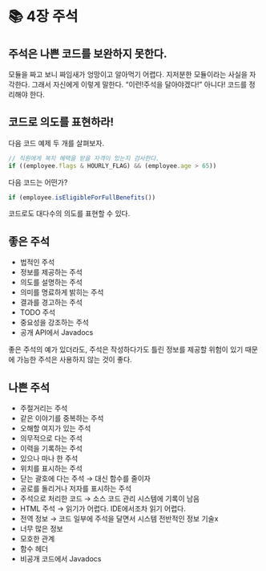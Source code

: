 # 📚 4장 주석

## 주석은 나쁜 코드를 보완하지 못한다.

모듈을 짜고 보니 짜임새가 엉망이고 알아먹기 어렵다. 지저분한 모듈이라는 사실을 자각한다. 그래서 자신에게 이렇게 말한다. “이런!주석을 달아야겠다!” 아니다! 코드를 정리해야 한다.

## 코드로 의도를 표현하라!

다음 코드 예제 두 개를 살펴보자.

```jsx
// 직원에게 복지 혜택을 받을 자격이 있는지 검사한다.
if ((employee.flags & HOURLY_FLAG) && (employee.age > 65))
```

다음 코드는 어떤가?

```jsx
if (employee.isEligibleForFullBenefits())
```

코드로도 대다수의 의도를 표현할 수 있다.

## 좋은 주석

- 법적인 주석
- 정보를 제공하는 주석
- 의도를 설명하는 주석
- 의미를 명료하게 밝히는 주석
- 결과를 경고하는 주석
- TODO 주석
- 중요성을 강조하는 주석
- 공개 API에서 Javadocs

좋은 주석의 예가 있더라도, 주석은 작성하다가도 틀린 정보를 제공할 위험이 있기 때문에 가능한 주석은 사용하지 않는 것이 좋다.

## 나쁜 주석

- 주절거리는 주석
- 같은 이야기를 중복하는 주석
- 오해할 여지가 있는 주석
- 의무적으로 다는 주석
- 이력을 기록하는 주석
- 있으나 마나 한 주석
- 위치를 표시하는 주석
- 닫는 괄호에 다는 주석 → 대신 함수를 줄이자
- 공로를 돌리거나 저자를 표시하는 주석
- 주석으로 처리한 코드 → 소스 코드 관리 시스템에 기록이 남음
- HTML 주석 → 읽기가 어렵다. IDE에서조차 읽기 어렵다.
- 전역 정보 → 코드 일부에 주석을 달면서 시스템 전반적인 정보 기술x
- 너무 많은 정보
- 모호한 관계
- 함수 헤더
- 비공개 코드에서 Javadocs
